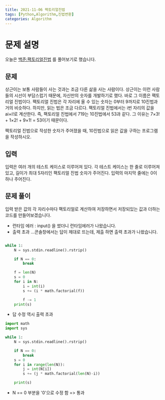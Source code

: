 ```yaml
---
title: 2021-11-06 팩토리얼진법
tags: [Python,Algorithm,진법변환]
categories: Algorithm
---
```


# 문제 설명
오늘은 [백준:팩토리얼진법](https://www.acmicpc.net/problem/5692) 를 풀어보기로 했습니다. 
## 문제
상근이는 보통 사람들이 사는 것과는 조금 다른 삶을 사는 사람이다. 상근이는 이런 사람들의 시선이 부담스럽기 때문에, 자신만의 숫자를 개발하기로 했다. 바로 그 이름은 팩토리얼 진법이다. 팩토리얼 진법은 각 자리에 올 수 있는 숫자는 0부터 9까지로 10진법과 거의 비슷하다. 하지만, 읽는 법은 조금 다르다. 팩토리얼 진법에서는 i번 자리의 값을 ai×i!로 계산한다. 즉, 팩토리얼 진법에서 719는 10진법에서 53과 같다. 그 이유는 7×3! + 1×2! + 9×1! = 53이기 때문이다.

팩토리얼 진법으로 작성한 숫자가 주어졌을 때, 10진법으로 읽은 값을 구하는 프로그램을 작성하시오. 

## 입력 
입력은 여러 개의 테스트 케이스로 이루어져 있다. 각 테스트 케이스는 한 줄로 이루어져 있고, 길이가 최대 5자리인 팩토리얼 진법 숫자가 주어진다. 입력의 마지막 줄에는 0이 하나 주어진다.

## 문제 풀이 
입력 받은 값의 각 자리수마다 팩토리얼로 계산하여 저장하면서 저장되있는 값과 더하는 코드를 만들어보겠습니다. 


- 런타임 에러 : input() 을 썼더니 런타임에러가 나왔습니다. 
- 출력 초과 ...콘솔창에서는 답이 제대로 뜨는데, 제출 하면 출력 초과가 나왔습니다. 

```python

while 1:
    N = sys.stdin.readline().rstrip()

    if N == 0:
        break

    f = len(N)
    s = 0
    for i in N:
        i = int(i)
        s += (i * math.factorial(f))

        f -= 1
    print(s)
```

- 답 수정 역시 출력 초과 

```python
import math
import sys

while 1:
    N = sys.stdin.readline().rstrip()

    if N == 0:
        break
    s = 0
    for i in range(len(N)):
        j = int(N[i])
        s += (j * math.factorial(len(N)-i))

    print(s)
```
- N == 0 부분을 '0'으로 수정 함 => 통과 
    